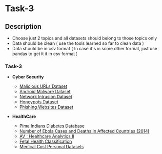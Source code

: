 # Task-3


## Description

- Choose just 2 topics and all datasets should belong to those topics only 
- Data should be clean ( use the tools learned so far to clean data ) 
- Data should be in csv format ( In case it's in some other format, just use pandas to get it it in csv format ) 


### Task-3

- <strong>Cyber Security</strong>
  - [Malicious URLs Dataset](http://www.sysnet.ucsd.edu/projects/url/)
  - [Android Malware Dataset](https://www.unb.ca/cic/datasets/andmal2020.html)
  - [Network Intrusion Dataset](http://kdd.ics.uci.edu/databases/kddcup99/kddcup99.html)
  - [Honeypots Dataset](https://datadrivensecurity.info/blog/pages/dds-dataset-collection.html)
  - [Phishing Websites Dataset](https://archive.ics.uci.edu/ml/datasets/phishing+websites#)
  
- <strong>HealthCare</strong>
  - [Pima Indians Diabetes Database](https://www.kaggle.com/uciml/pima-indians-diabetes-database)
  - [Number of Ebola Cases and Deaths in Affected Countries (2014)](https://data.humdata.org/dataset/ebola-cases-2014)
  - [AV : Healthcare Analytics II](https://www.kaggle.com/nehaprabhavalkar/av-healthcare-analytics-ii)
  - [Fetal Health Classification](https://www.kaggle.com/andrewmvd/fetal-health-classification)
  - [Medical Cost Personal Datasets](https://www.kaggle.com/mirichoi0218/insurance)
